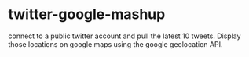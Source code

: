 # twitter-google-mashup
connect to a public twitter account and pull the latest 10 tweets. Display those locations on google maps using the google geolocation API. 
